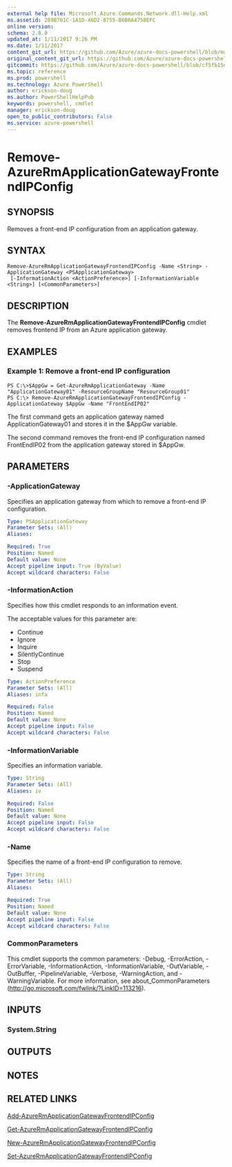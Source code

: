 ```yaml
---
external help file: Microsoft.Azure.Commands.Network.dll-Help.xml
ms.assetid: 289B761C-1A1D-46D2-8755-B6B6A4758EFC
online version: 
schema: 2.0.0
updated_at: 1/11/2017 9:26 PM
ms.date: 1/11/2017
content_git_url: https://github.com/Azure/azure-docs-powershell/blob/master/azureps-cmdlets-docs/ResourceManager/AzureRM.Network/v3.3.0/Remove-AzureRmApplicationGatewayFrontendIPConfig.md
original_content_git_url: https://github.com/Azure/azure-docs-powershell/blob/master/azureps-cmdlets-docs/ResourceManager/AzureRM.Network/v3.3.0/Remove-AzureRmApplicationGatewayFrontendIPConfig.md
gitcommit: https://github.com/Azure/azure-docs-powershell/blob/cf5fb15dcd1fe2c86458f47e1a11dc88817021fc/azureps-cmdlets-docs/ResourceManager/AzureRM.Network/v3.3.0/Remove-AzureRmApplicationGatewayFrontendIPConfig.md
ms.topic: reference
ms.prod: powershell
ms.technology: Azure PowerShell
author: erickson-doug
ms.author: PowerShellHelpPub
keywords: powershell, cmdlet
manager: erickson-doug
open_to_public_contributors: False
ms.service: azure-powershell
---
```


# Remove-AzureRmApplicationGatewayFrontendIPConfig

## SYNOPSIS
Removes a front-end IP configuration from an application gateway.

## SYNTAX

```
Remove-AzureRmApplicationGatewayFrontendIPConfig -Name <String> -ApplicationGateway <PSApplicationGateway>
 [-InformationAction <ActionPreference>] [-InformationVariable <String>] [<CommonParameters>]
```

## DESCRIPTION
The **Remove-AzureRmApplicationGatewayFrontendIPConfig** cmdlet removes frontend IP from an Azure application gateway.

## EXAMPLES

### Example 1: Remove a front-end IP configuration
```
PS C:\>$AppGw = Get-AzureRmApplicationGateway -Name "ApplicationGateway01" -ResourceGroupName "ResourceGroup01"
PS C:\> Remove-AzureRmApplicationGatewayFrontendIPConfig -ApplicationGateway $AppGw -Name "FrontEndIP02"
```

The first command gets an application gateway named ApplicationGateway01 and stores it in the $AppGw variable.

The second command removes the front-end IP configuration named FrontEndIP02 from the application gateway stored in $AppGw.

## PARAMETERS

### -ApplicationGateway
Specifies an application gateway from which to remove a front-end IP configuration.

```yaml
Type: PSApplicationGateway
Parameter Sets: (All)
Aliases: 

Required: True
Position: Named
Default value: None
Accept pipeline input: True (ByValue)
Accept wildcard characters: False
```

### -InformationAction
Specifies how this cmdlet responds to an information event.

The acceptable values for this parameter are:

- Continue
- Ignore
- Inquire
- SilentlyContinue
- Stop
- Suspend

```yaml
Type: ActionPreference
Parameter Sets: (All)
Aliases: infa

Required: False
Position: Named
Default value: None
Accept pipeline input: False
Accept wildcard characters: False
```

### -InformationVariable
Specifies an information variable.

```yaml
Type: String
Parameter Sets: (All)
Aliases: iv

Required: False
Position: Named
Default value: None
Accept pipeline input: False
Accept wildcard characters: False
```

### -Name
Specifies the name of a front-end IP configuration to remove.

```yaml
Type: String
Parameter Sets: (All)
Aliases: 

Required: True
Position: Named
Default value: None
Accept pipeline input: False
Accept wildcard characters: False
```

### CommonParameters
This cmdlet supports the common parameters: -Debug, -ErrorAction, -ErrorVariable, -InformationAction, -InformationVariable, -OutVariable, -OutBuffer, -PipelineVariable, -Verbose, -WarningAction, and -WarningVariable. For more information, see about_CommonParameters (http://go.microsoft.com/fwlink/?LinkID=113216).

## INPUTS

### System.String

## OUTPUTS

## NOTES

## RELATED LINKS

[Add-AzureRmApplicationGatewayFrontendIPConfig](xref:ResourceManager/AzureRM.Network/v3.3.0/Add-AzureRmApplicationGatewayFrontendIPConfig.md)

[Get-AzureRmApplicationGatewayFrontendIPConfig](xref:ResourceManager/AzureRM.Network/v3.3.0/Get-AzureRmApplicationGatewayFrontendIPConfig.md)

[New-AzureRmApplicationGatewayFrontendIPConfig](xref:ResourceManager/AzureRM.Network/v3.3.0/New-AzureRmApplicationGatewayFrontendIPConfig.md)

[Set-AzureRmApplicationGatewayFrontendIPConfig](xref:ResourceManager/AzureRM.Network/v3.3.0/Set-AzureRmApplicationGatewayFrontendIPConfig.md)


